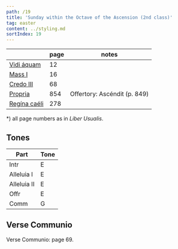 ```yaml
---
path: /19
title: 'Sunday within the Octave of the Ascension (2nd class)'
tag: easter
content: ../styling.md
sortIndex: 19
---
```


|   | page | notes   |
|---|---|---|
| [Vidi áquam](/pdf/vidi-aquam.pdf) | 12 ||
| [Mass I](/pdf/i.pdf) | 16 ||
| [Credo III](/pdf/credo-iii.pdf) | 68 ||
| [Propria](/pdf/sunday-within-octave-of-the-ascension.pdf)  | 854 | Offertory: Ascéndit (p. 849) |
| [Regína caéli](/pdf/ave-regina-caelorum.pdf)  | 278  ||

*) all page numbers as in _Liber Usualis_.

## Tones

| Part  | Tone |
|---|---|
| Intr | E |
| Alleluia I | E |
| Alleluia II | E |
| Offr | E |
| Comm | G |

## Verse Communio
Verse Communio: page 69.
